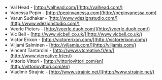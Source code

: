 * Val Head - [http://valhead.com/](http://valhead.com/)
 * Vanessa Pepin - [http://pepinvanessa.com](http://pepinvanessa.com)
 * Varun Sudhakar - [http://www.vdezignstudio.com/](http://www.vdezignstudio.com/)
 * Veerle Pieters - [http://veerle.duoh.com/](http://veerle.duoh.com/)
 * Vic Bell - [http://www.vicbell.co.uk/](http://www.vicbell.co.uk/)
 * Victor Erixon - [http://victorerixon.com/](http://victorerixon.com/)
 * Viljami Salminen - [http://viljamis.com/](http://viljamis.com/)
 * Vincent Tantardini - [http://www.vtcreative.fr/en/](http://www.vtcreative.fr/en/)
 * Vittorio Vittori - [http://vittoriovittori.com/en](http://vittoriovittori.com/en)
 * Vladimir Strajnic - [http://www.strajnic.net/](http://www.strajnic.net/)